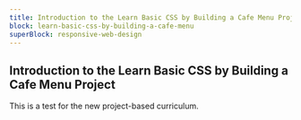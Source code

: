 ```yaml
---
title: Introduction to the Learn Basic CSS by Building a Cafe Menu Project
block: learn-basic-css-by-building-a-cafe-menu
superBlock: responsive-web-design
---
```


## Introduction to the Learn Basic CSS by Building a Cafe Menu Project

This is a test for the new project-based curriculum.
